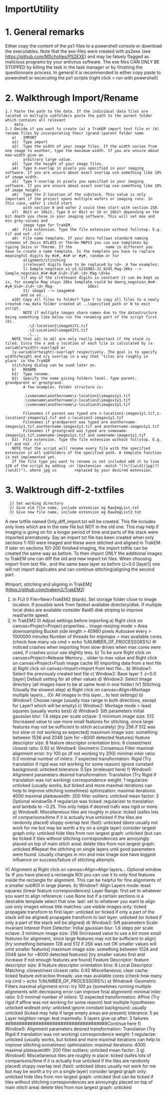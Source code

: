 # ImportUtility
# 1. General remarks

Either copy the content of the ps1-files to a powershell console or download the executables.
Note that the exe-files were created with ps2exe (see https://github.com/MScholtes/PS2EXE) and may be falsely flagged as malicious programs by your antivirus software.
The exe files CAN ONLY BE STOPPED by killing the task in the task manager or by finishing the questionnaire process. In general it is recommended to either copy paste to powershell or excecuting the ps1 scripts (right click > run with powershell)


# 2. Walkthrough Import/Rename
    1.) Paste the path to the data. If the individual data files are located in multiple subfolders paste the path to the parent folder which contains all relevant     
        data.
    2.) Decide if you want to create (a) a TrakEM import text file or (b) rename files by incorporating their (grand-)parent folder name
       a)   IMPORT 
       a1)  Type import
       a2)  Type the width of your image files. If the width varies from one image to another, type the maximum width. If you are unsure about max-width give an
            arbitrary large value.
       a3)  Type the height of your image files. 
       a4)  Type X-overlap in pixels you specified in your imaging software. If you are unsure about exact overlap use something like 10% of image width.
       a5)  Type Y-overlap in pixels you specified in your imaging software. If you are unsure about exact overlap use something like 10% of image height.
       a6)  Type the Z-location of the substack. This value is only important if the project spans multiple wafers or imaging runs. In this case, wafer 1 could start
            with section 0 and wafer 2 could then start with section 250.
       a7)  8bit or 16bit. Type 8 or 8bit or 16 or 16bit depending on the bit depth you chose in your imaging software. This will set max and min grey-values and 
            image type for TrakEM.
       a8)  File extension. Type the file extension without fullstop. E.g. tif and not .tif.
       a9)  File name template. If your data follows standard naming schemes of Zeiss ATLAS5 or Thermo MAPS3 you can use templates by typing Zeiss or Thermo. If the               name is different you have to create a name template. In the template you have to replace meaningful digits by #z#, #x# or #y#, random or for   
            alignment/stitching
            irrelevant digits have to be replaced by \d+. A few examples:
            I) Sample_negstain_x1-y5_G216902-J2_0245_Mag-20kx --> Sample_negstain_#x#-#y#_G\d+-J\d+_\d+_Mag-\d+kx
           (if any of the irrelevant digits is constant it can be kept as is, for example Mag stays 20kx template could be Georg_negstain_#x#-#y#_G\d+-J\d+_\d+_Mag-               20kx)
            II) image1 --> image#z#
           and so on...
       a10) Copy all files to folder? Type Y to copy all files to a newly created raw_data folder created at ..\specified_path or N to exit script.
            NOTE if multiple images share names due to the datastructure being something like below run the renaming part of the script first (b).
              .\Z-location1\imageX1Y1.tif
              .\Z-Location2\imageX1Y1.tif
              .\...
       NOTE that a2) to a5) are only really important if the stack is tiled. Since the x and y location of each tile is calculated by (x-variable*width)-overlapX or 
       (y-variable*height)-overlapY respectively. The goal is to specify width/height and x/y overlap in a way that 'tiles are roughly in place' in the TrakEM 
       stitching dialog can be used later on.
       b)   RENAME
       b1)  Type rename.
       b2)  Specify the name giving folders level. Type parent, grandparent or greatgrand.
            A few examples. Folder structure is:
            
            .\somename\anothername\z-location1\imagex1y1.tif
            .\somename\anothername\z-location2\imagex1y1.tif
            .\somename\anothername\z-location3\imagex1y1.tif
            
            Filenames if parent was typed are z-location1-imagex1y1.tif,z-location2-imagex1y1.tif and z-location3-imagex1y1.tif
            Filenames if grandparent was typed are anothername-imagex1y1.tif,anothername-imagex1y1.tif and anothername-imagex1y1.tif
            Filenames if greatgrand was typed are somename-imagex1y1.tif,somename-imagex1y1.tif and somename-imagex1y1.tif
       b3)  File extension. Type the file extension without fullstop. E.g. tif and not .tif.
       NOTE that the script will rename every file with the specified extension in all subfolders of the specified path. A template function is not implemented yet.
       If the file type you want to rename is not included add it to line 129 of the script by adding -or ($extension -match "(?<![\w\d])jpg(?![\w\d])"), where jpg is        replaced by your desired extension.
       
 # 3. Walktrough diff-2-txtfiles
      1) Set working directory
      2) Give old file name, include extension eg RawImgList.txt
      3) Give new file name, include extension eg RawImgList2.txt
A new txtfile named Only_diff_import.txt will be created. This file includes only lines which are in the new file but NOT in the old one. This may help if imaging is going on for a longer period of time and parts of the stack were imported prematurely. Say an import txt file has been created when only sections 1-100 were imaged and these were stitched and aligned in TrakEM. If later on sections 101-200 finished imaging, the import txtfile can be created the same way as before. To then import ONLY the additional images to TrakEM one can diff the old and new import txt files. When choosing import from text file.. and the same base layer as before (z=0.0 [layer]) one will not import duplicates and can continue stitching/aligning the second part.


#Import, stitching and aligning in TrakEM2 (https://github.com/trakem2/TrakEM2)
1) In FIJI
  I) File>New>TrakEM2 (blank). Set storage folder close to image location. If possible work from fastest available directory/disk. If multiple local disks are available consider Raid0 disk striping to improve read/write speed.
2) In TrakEM2
  II) Adjust settings before importing
    a) Right click on canvas>Project>Project properties...
      Image resizing mode > Area downsampling
      Bucket side length > 40960 pixels
      Autosave every > 1000000 minutes
      Number of threads for mipmaps > max available cores (check how many via cmd > echo %NUMBER_OF_PROCESSORS%)
    #I noticed crashes when importing from slow drives when max cores were used, if crashes occur use slightly less.
    b) To be sure Right click on canvas>Project>Release Memory... slider to max value
       and Right click on canvas>Project>Flush image cache
  III) Importing data from a text file
    a) Right click on canvas>Import>Import from text file...
    b) Window1: Select the previously created text file
    c) Window2: Base layer 1: z=0.0 [layer]
                Default setting for all other values
    d) Window3: Select Image directory (all images have to be at same level in one folder)
  IV) Stitching (Usually the slowest step)
    a) Right click on canvas>Align>Montage multiple layers... (Or All images in this layer... to test settings)
    b) Window1: Choose range (usually max range in both directions, except for Layer1 which will be empty)
    c) Window2: Montage mode > least squares (usually works best)
    d) Window3: Sift parameters
                Initial gaussian blur: 1.6
                steps per scale octave: 3
                minimum image size: 512 (Increased value to use more small features for stitching, since large features may not be sufficient to stitch accurately)
                                    [try 256 if 512 was too slow or not working as expected]
                maximum image size: something between 1536 and 2048 (aim for ~8000 detected features)
                feature descriptor size: 8
                feature descriptor orientation bins: 8
                closest/next closest ratio: 0.92
    e) Window4: Geometric Consensus Filter
                maximal alignment error: try 100 px (if not working try 200)
                minimal inlier ratio: 0.0
                minimal number of inliers: 7
                expected transformation: Rigid (Try translation if rigid was not working for some reason)
                ignore constant background: unticked
                tolerance: 0.5px (irrelevant here)
    f) Window5: Alignment parameters
                desired transformation: Translation (Try Rigid if translation was not working)
                correspondence weight: 1
                regularize: unticked (usually works, but ticked and more maximal iterations can help to improve stitching sometimes)
                optimization:
                  maximal iterations: 4000
                maximal plateauwidth: 200
                filter outliers: unticked
                  mean factor: 3
                        Optional window5b if regularize was ticked: regularizer to translation and lambda to ~0.25. This only helps if desired trafo was rigid or                               more.
    g) Window6: Miscellaneous
                tiles are roughly in place: ticked (safes lots of comparisons/time if it is actually true unticked if the tiles are randomly placed)
                sloppy overlap test (fast): unticked (does usually not work for me but may be worth a try on a single layer)
                consider largest graph only: unticked
                hide tiles from non largest graph: unticked (but can be ticked if tiles without stitching correspondences are annoyingly placed on top of main stitch                   area)
                delete tiles from non largest graph: unticked
#Repeat the stitching on single layers until good parameters were found. Usually changes in min and max image size have biggest influence on success/failure of     stitching attempts.

V) Alignment
    a) Right click on canvas>Align>Align layers...
      Optional window 1a: If you have placed a rectangle ROI you can use it to only find features inside the rectangle for alignment. This can be helpful for fine             alignments of a smaller subROI in large planes.
    b) Window1: Align Layers 
                mode: least squares (linear feature correspondences)
               Layer Range:
                first:set to whatever you want to align
                reference: i use *None* but if a certain sections is a desirable template select that one.
                last: set to whatever you want to align
                use only images whose title matches:
                use visible images only: ticked
                propagate transform to first layer: unticked (or ticked if only a part of the stack will be aligned)
                propagate transform to last layer: unticked (or ticked if only a part of the stack will be aligned)
    d) Window2: Sift parameters
              Scale Invariant Interest Point Detector:
                Initial gaussian blur: 1.6
                steps per scale octave: 3
                minimum image size: 256 (Increased value to use a bit more small features for alignment, since large features may not be sufficient to align)
                                   [try something between 128 and 512 if 256 was not OK smaller values will omit smaller features]
                maximum image size: something between 1024 and 2048 (aim for ~8000 detected features)
                                   [try smaller values first and increase if not enough features are found]
              Feature Descriptor:
                feature descriptor size: 8
                feature descriptor orientation bins: 8
              Local Descriptor Matching:
                closest/next closest ratio: 0.92
              Miscellaneous:
                clear cache: ticked
                feature extraction threads: use max available cores (check how many via cmd > echo %NUMBER_OF_PROCESSORS%)
    e) Window4: Geometric Filters
                maximal alignment error: try 100 px (sometimes running multiple alignments with decreasing error can improve final alignment)
                minimal inlier ratio: 0.0
                minimal number of inliers: 12
                expected transformation: Affine (Try rigid if affine was not working for some reason)
                test multiple hypotheses: unticked
                wideset only: unticked
                ignore constant background: usually unticked (ticked may help if large empty areas are present)
                  tolerance: 5 px
              Layer neighbor range:
                test maximally: 5 layers
                give up after: 3 failures
                #####################################Continue here
    f) Window5: Alignment parameters
                desired transformation: Translation (Try Rigid if translation was not working)
                correspondence weight: 1
                regularize: unticked (usually works, but ticked and more maximal iterations can help to improve stitching sometimes)
                optimization:
                  maximal iterations: 4000
                maximal plateauwidth: 200
                filter outliers: unticked
                  mean factor: 3
    g) Window6: Miscellaneous
                tiles are roughly in place: ticked (safes lots of comparisons/time if it is actually true unticked if the tiles are randomly placed)
                sloppy overlap test (fast): unticked (does usually not work for me but may be worth a try on a single layer)
                consider largest graph only: unticked
                hide tiles from non largest graph: unticked (but can be ticked if tiles without stitching correspondences are annoyingly placed on top of main stitch                   area)
                delete tiles from non largest graph: unticked
    
    
    
    
      
 
